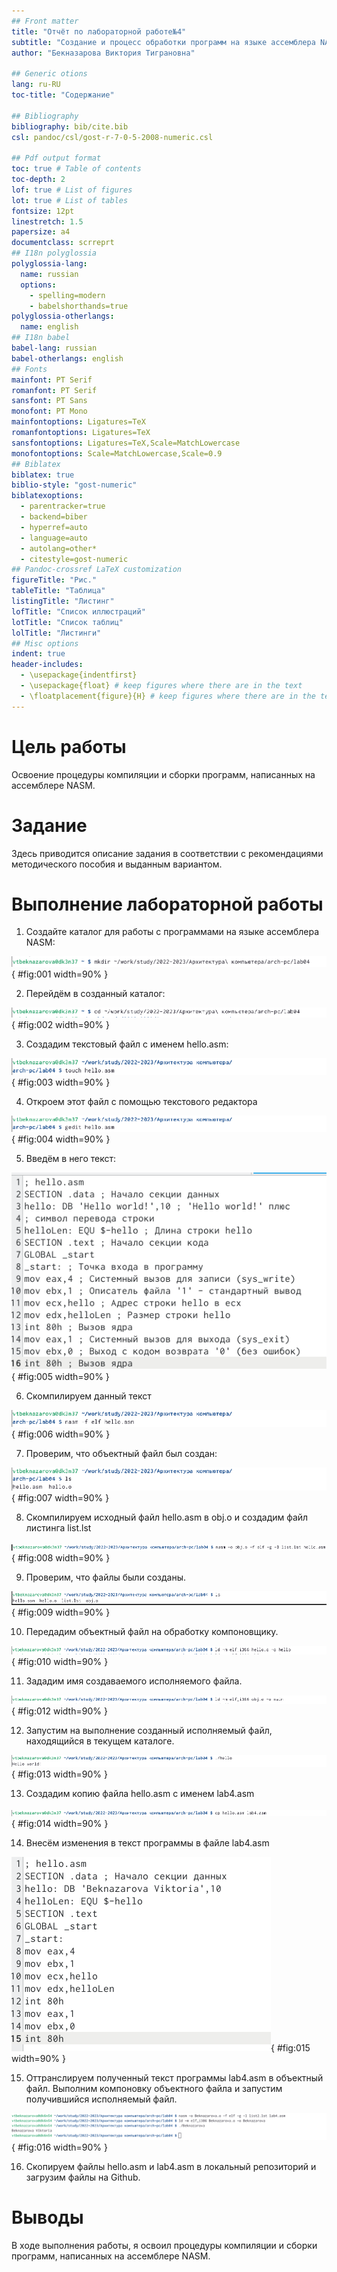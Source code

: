```yaml
---
## Front matter
title: "Отчёт по лабораторной работе№4"
subtitle: "Создание и процесс обработки программ на языке ассемблера NASM"
author: "Бекназарова Виктория Тиграновна"

## Generic otions
lang: ru-RU
toc-title: "Содержание"

## Bibliography
bibliography: bib/cite.bib
csl: pandoc/csl/gost-r-7-0-5-2008-numeric.csl

## Pdf output format
toc: true # Table of contents
toc-depth: 2
lof: true # List of figures
lot: true # List of tables
fontsize: 12pt
linestretch: 1.5
papersize: a4
documentclass: scrreprt
## I18n polyglossia
polyglossia-lang:
  name: russian
  options:
	- spelling=modern
	- babelshorthands=true
polyglossia-otherlangs:
  name: english
## I18n babel
babel-lang: russian
babel-otherlangs: english
## Fonts
mainfont: PT Serif
romanfont: PT Serif
sansfont: PT Sans
monofont: PT Mono
mainfontoptions: Ligatures=TeX
romanfontoptions: Ligatures=TeX
sansfontoptions: Ligatures=TeX,Scale=MatchLowercase
monofontoptions: Scale=MatchLowercase,Scale=0.9
## Biblatex
biblatex: true
biblio-style: "gost-numeric"
biblatexoptions:
  - parentracker=true
  - backend=biber
  - hyperref=auto
  - language=auto
  - autolang=other*
  - citestyle=gost-numeric
## Pandoc-crossref LaTeX customization
figureTitle: "Рис."
tableTitle: "Таблица"
listingTitle: "Листинг"
lofTitle: "Список иллюстраций"
lotTitle: "Список таблиц"
lolTitle: "Листинги"
## Misc options
indent: true
header-includes:
  - \usepackage{indentfirst}
  - \usepackage{float} # keep figures where there are in the text
  - \floatplacement{figure}{H} # keep figures where there are in the text
---
```


# Цель работы

Освоение процедуры компиляции и сборки программ, написанных на ассемблере NASM.

# Задание

Здесь приводится описание задания в соответствии с рекомендациями
методического пособия и выданным вариантом.

# Выполнение лабораторной работы

1. Создайте каталог для работы с программами на языке ассемблера NASM:

![Создание каталога](image/1.png){ #fig:001 width=90% }

2. Перейдём в созданный каталог:

![Переход в каталог](image/2.png){ #fig:002 width=90% }

3. Создадим текстовый файл с именем hello.asm:

![Создание текстового файла](image/3.png){ #fig:003 width=90% }

4. Откроем этот файл с помощью текстового редактора

![Открытие файла](image/4.png){ #fig:004 width=90% }

5. Введём в него текст:

![Ввод текста](image/5.png){ #fig:005 width=90% }

6. Скомпилируем данный текст

![Компиляция текста](image/6.png){ #fig:006 width=90% }

7. Проверим, что объектный файл был создан:

![проверка, что объектный файл был создан](image/7.png){ #fig:007 width=90% }

8. Скомпилируем исходный файл hello.asm в obj.o  и создадим файл листинга list.lst

![Создание файлов](image/8.png){ #fig:008 width=90% }

9. Проверим, что файлы были созданы.

![Проверка, что файлы были созданы.](image/9.png){ #fig:009 width=90% }

10. Передадим объектный файл на обработку компоновщику.

![Передача файла на компоновку](image/10.png){ #fig:010 width=90% }


11. Зададим имя создаваемого исполняемого файла.

![Зададим имя создаваемого исполняемого файла](image/12.png){ #fig:012 width=90% }

12. Запустим на выполнение созданный исполняемый файл, находящийся в текущем каталоге.

![Запуск на выполнение созданный исполняемый файл](image/13.png){ #fig:013 width=90% }

13. Создадим копию файла hello.asm с именем lab4.asm

![Создание копии файла с именем lab4.asm](image/14.png){ #fig:014 width=90% }

14. Внесём изменения в текст программы в файле lab4.asm

![Внесение изменения в текст программы](image/15.png){ #fig:015 width=90% }

15. Оттранслируем полученный текст программы lab4.asm в объектный файл. Выполним компоновку объектного файла и запустим получившийся исполняемый файл.

![Оттранслирование, компоновка, запуск](image/16.png){ #fig:016 width=90% }

16. Скопируем файлы hello.asm и lab4.asm в локальный репозиторий и загрузим файлы на Github.

# Выводы

В ходе выполнения работы, я освоил процедуры компиляции и сборки программ, написанных на ассемблере NASM.

